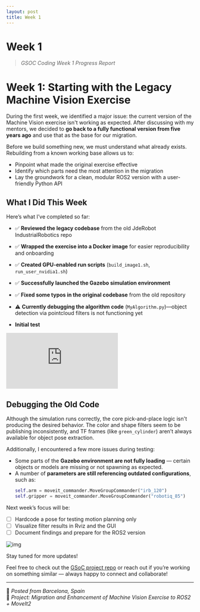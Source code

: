 ```yaml
---
layout: post
title: Week 1
---
```


# Week 1
> *GSOC Coding Week 1 Progress Report*


# Week 1: Starting with the Legacy Machine Vision Exercise

During the first week, we identified a major issue: the current version of the Machine Vision exercise isn't working as expected. After discussing with my mentors, we decided to **go back to a fully functional version from five years ago** and use that as the base for our migration.

Before we build something new, we must understand what already exists. Rebuilding from a known working base allows us to:
- Pinpoint what made the original exercise effective
- Identify which parts need the most attention in the migration
- Lay the groundwork for a clean, modular ROS2 version with a user-friendly Python API

## What I Did This Week

Here’s what I’ve completed so far:

- ✅ **Reviewed the legacy codebase** from the old JdeRobot IndustrialRobotics repo
- ✅ **Wrapped the exercise into a Docker image** for easier reproducibility and onboarding
- ✅ **Created GPU-enabled run scripts** (`build_image1.sh`, `run_user_nvidia1.sh`)
- ✅ **Successfully launched the Gazebo simulation environment**
- ✅ **Fixed some typos in the original codebase** from the old repository
- ⚠️ **Currently debugging the algorithm code** (`MyAlgorithm.py`)—object detection via pointcloud filters is not functioning yet

- <strong>Initial test</strong><br>
<div class="video_container">
<iframe src="https://www.youtube.com/embed/7a1UGHvFG_o" title="YouTube video player" frameborder="0" allow="accelerometer; autoplay; clipboard-write; encrypted-media; gyroscope; picture-in-picture" allowfullscreen class="video"></iframe>
</div>

## Debugging the Old Code

Although the simulation runs correctly, the core pick-and-place logic isn't producing the desired behavior. The color and shape filters seem to be publishing inconsistently, and TF frames (like `green_cylinder`) aren’t always available for object pose extraction.

Additionally, I encountered a few more issues during testing:

- Some parts of the **Gazebo environment are not fully loading** — certain objects or models are missing or not spawning as expected.
- A number of **parameters are still referencing outdated configurations**, such as:
  ```python
  self.arm = moveit_commander.MoveGroupCommander("irb_120")
  self.gripper = moveit_commander.MoveGroupCommander("robotiq_85")

Next week’s focus will be:

- [ ] Hardcode a pose for testing motion planning only
- [ ] Visualize filter results in Rviz and the GUI
- [ ] Document findings and prepare for the ROS2 version

![img](/gsoc2025-Shu_Xiao/assets/img/blogs/first_week_experiment.png)

Stay tuned for more updates!

Feel free to check out the [GSoC project repo](https://github.com/TheRoboticsClub/gsoc2025-Shu_Xiao) or reach out if you’re working on something similar — always happy to connect and collaborate!

---

📍 *Posted from Barcelona, Spain*  
🧠 *Project: Migration and Enhancement of Machine Vision Exercise to ROS2 + MoveIt2*
